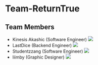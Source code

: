 # Team-ReturnTrue

## Team Members
- Kinesis Akashic (Software Engineer) <a href="https://github.com/kinesis19"><img src="https://img.shields.io/badge/GitHub-gray?style=flat&logo=github&logoColor=white"/></a>
- LastDice (Backend Engineer) <a href="https://github.com/LastDice"><img src="https://img.shields.io/badge/GitHub-gray?style=flat&logo=github&logoColor=white"/></a>
- Studentzzang (Software Engineer) <a href="https://github.com/studentzzang"><img src="https://img.shields.io/badge/GitHub-gray?style=flat&logo=github&logoColor=white"/></a>
- liimby (Graphic Designer) <a href="https://github.com/liimby"><img src="https://img.shields.io/badge/GitHub-gray?style=flat&logo=github&logoColor=white"/></a>
